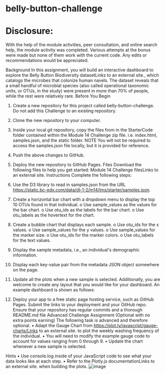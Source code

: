 # belly-button-challenge

# Disclosure: 
With the help of the module activities, peer consultation, and online search help, the module activity was completed. Various attempts at the bonus were made but none of them work with the current code. Any edits or recommendations would be appreciated. 

Background
In this assignment, you will build an interactive dashboard to explore the Belly Button Biodiversity datasetLinks to an external site., which catalogs the microbes that colonize human navels.
The dataset reveals that a small handful of microbial species (also called operational taxonomic units, or OTUs, in the study) were present in more than 70% of people, while the rest were relatively rare.
Before You Begin
1.	Create a new repository for this project called belly-button-challenge. Do not add this Challenge to an existing repository.
2.	Clone the new repository to your computer.
3.	Inside your local git repository, copy the files from in the StarterCode folder contained within the Module 14 Challenge zip file. i.e. index.html, samples.json, and the static folder.
NOTE
You will not be required to access the samples.json file locally, but it is provided for reference.
4.	Push the above changes to GitHub.
5.	Deploy the new repository to GitHub Pages.
Files
Download the following files to help you get started:
Module 14 Challenge filesLinks to an external site.
Instructions
Complete the following steps:
1.	Use the D3 library to read in samples.json from the URL https://static.bc-edx.com/data/dl-1-2/m14/lms/starter/samples.json.
2.	Create a horizontal bar chart with a dropdown menu to display the top 10 OTUs found in that individual.
o	Use sample_values as the values for the bar chart.
o	Use otu_ids as the labels for the bar chart.
o	Use otu_labels as the hovertext for the chart.
 
3.	Create a bubble chart that displays each sample.
o	Use otu_ids for the x values.
o	Use sample_values for the y values.
o	Use sample_values for the marker size.
o	Use otu_ids for the marker colors.
o	Use otu_labels for the text values.
 
4.	Display the sample metadata, i.e., an individual's demographic information.
5.	Display each key-value pair from the metadata JSON object somewhere on the page.
 
6.	Update all the plots when a new sample is selected. Additionally, you are welcome to create any layout that you would like for your dashboard. An example dashboard is shown as follows:
 
7.	Deploy your app to a free static page hosting service, such as GitHub Pages. Submit the links to your deployment and your GitHub repo. Ensure that your repository has regular commits and a thorough README.md file
Advanced Challenge Assignment (Optional with no extra points earning)
The following task is advanced and therefore optional.
•	Adapt the Gauge Chart from https://plot.ly/javascript/gauge-charts/Links to an external site. to plot the weekly washing frequency of the individual.
•	You will need to modify the example gauge code to account for values ranging from 0 through 9.
•	Update the chart whenever a new sample is selected.
 
Hints
•	Use console.log inside of your JavaScript code to see what your data looks like at each step.
•	Refer to the Plotly.js documentationLinks to an external site. when building the plots.
![image](https://github.com/shemani2/belly-button-challenge/assets/153566638/d8696994-d858-4eae-af3d-6c17ee31bff6)
